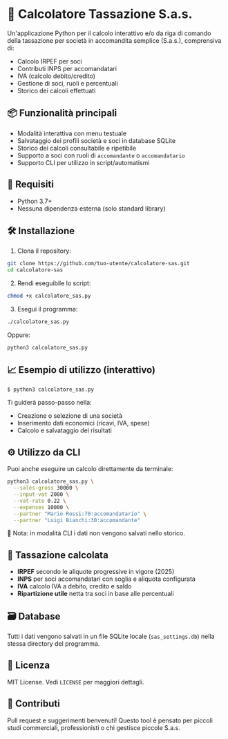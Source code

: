 # 💼 Calcolatore Tassazione S.a.s.

Un'applicazione Python per il calcolo interattivo e/o da riga di comando della tassazione per società in accomandita semplice (S.a.s.), comprensiva di:

- Calcolo IRPEF per soci
- Contributi INPS per accomandatari
- IVA (calcolo debito/credito)
- Gestione di soci, ruoli e percentuali
- Storico dei calcoli effettuati

## 📦 Funzionalità principali

- Modalità interattiva con menu testuale
- Salvataggio dei profili società e soci in database SQLite
- Storico dei calcoli consultabile e ripetibile
- Supporto a soci con ruoli di `accomandante` o `accomandatario`
- Supporto CLI per utilizzo in script/automatismi

## 🚀 Requisiti

- Python 3.7+
- Nessuna dipendenza esterna (solo standard library)

## 🛠️ Installazione

1. Clona il repository:

```bash
git clone https://github.com/tuo-utente/calcolatore-sas.git
cd calcolatore-sas
```

2. Rendi eseguibile lo script:

```bash
chmod +x calcolatore_sas.py
```

3. Esegui il programma:

```bash
./calcolatore_sas.py
```

Oppure:

```bash
python3 calcolatore_sas.py
```

## 📈 Esempio di utilizzo (interattivo)

```bash
$ python3 calcolatore_sas.py
```

Ti guiderà passo-passo nella:

- Creazione o selezione di una società
- Inserimento dati economici (ricavi, IVA, spese)
- Calcolo e salvataggio dei risultati

## ⚙️ Utilizzo da CLI

Puoi anche eseguire un calcolo direttamente da terminale:

```bash
python3 calcolatore_sas.py \
  --sales-gross 30000 \
  --input-vat 2000 \
  --vat-rate 0.22 \
  --expenses 10000 \
  --partner "Mario Rossi:70:accomandatario" \
  --partner "Luigi Bianchi:30:accomandante"
```

📌 Nota: in modalità CLI i dati non vengono salvati nello storico.

## 🧮 Tassazione calcolata

- **IRPEF** secondo le aliquote progressive in vigore (2025)
- **INPS** per soci accomandatari con soglia e aliquota configurata
- **IVA** calcolo IVA a debito, credito e saldo
- **Ripartizione utile** netta tra soci in base alle percentuali

## 🗃️ Database

Tutti i dati vengono salvati in un file SQLite locale (`sas_settings.db`) nella stessa directory del programma.

## 🔐 Licenza

MIT License. Vedi `LICENSE` per maggiori dettagli.

## 🙌 Contributi

Pull request e suggerimenti benvenuti! Questo tool è pensato per piccoli studi commerciali, professionisti o chi gestisce piccole S.a.s.
